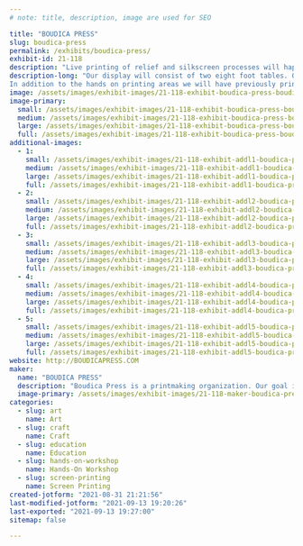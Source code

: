 ```yaml
---
# note: title, description, image are used for SEO

title: "BOUDICA PRESS"
slug: boudica-press
permalink: /exhibits/boudica-press/
exhibit-id: 21-118
description: "Live printing of relief and silkscreen processes will happen where visitors can experience printing."
description-long: "Our display will consist of two eight foot tables. On one table we will have examples of relief prints and the necessary equipment for visitors to make their own relief print to take with them. This will be one of our make and take  offers for the public. They will see and touch ink rollers and carved blocks. Participants will print a carved linoleum block onto paper. On the second table we will have examples of silkscreen prints and the equipment to have visitors make their own silkscreen print to take home with them. This is the second area we will have where visitors will be able to make a silkscreen print in paper and take it home with them.
In addition to the hands on printing areas we will have previously printed images for sale to visitors as well as buttons, stickers, and shirts for sale. All of the items for sale have been hand printed by members of BOUDICA PRESS."
image: /assets/images/exhibit-images/21-118-exhibit-boudica-press-boudica-table4-large.png
image-primary: 
  small: /assets/images/exhibit-images/21-118-exhibit-boudica-press-boudica-table4-small.png
  medium: /assets/images/exhibit-images/21-118-exhibit-boudica-press-boudica-table4-medium.png
  large: /assets/images/exhibit-images/21-118-exhibit-boudica-press-boudica-table4-large.png
  full: /assets/images/exhibit-images/21-118-exhibit-boudica-press-boudica-table4-full.png
additional-images: 
  - 1:
    small: /assets/images/exhibit-images/21-118-exhibit-addl1-boudica-press-boudica-buttons-small.png
    medium: /assets/images/exhibit-images/21-118-exhibit-addl1-boudica-press-boudica-buttons-medium.png
    large: /assets/images/exhibit-images/21-118-exhibit-addl1-boudica-press-boudica-buttons-large.png
    full: /assets/images/exhibit-images/21-118-exhibit-addl1-boudica-press-boudica-buttons-full.png
  - 2:
    small: /assets/images/exhibit-images/21-118-exhibit-addl2-boudica-press-boudica-table1-small.png
    medium: /assets/images/exhibit-images/21-118-exhibit-addl2-boudica-press-boudica-table1-medium.png
    large: /assets/images/exhibit-images/21-118-exhibit-addl2-boudica-press-boudica-table1-large.png
    full: /assets/images/exhibit-images/21-118-exhibit-addl2-boudica-press-boudica-table1-full.png
  - 3:
    small: /assets/images/exhibit-images/21-118-exhibit-addl3-boudica-press-boudica-table2-small.png
    medium: /assets/images/exhibit-images/21-118-exhibit-addl3-boudica-press-boudica-table2-medium.png
    large: /assets/images/exhibit-images/21-118-exhibit-addl3-boudica-press-boudica-table2-large.png
    full: /assets/images/exhibit-images/21-118-exhibit-addl3-boudica-press-boudica-table2-full.png
  - 4:
    small: /assets/images/exhibit-images/21-118-exhibit-addl4-boudica-press-boudica-table3-small.png
    medium: /assets/images/exhibit-images/21-118-exhibit-addl4-boudica-press-boudica-table3-medium.png
    large: /assets/images/exhibit-images/21-118-exhibit-addl4-boudica-press-boudica-table3-large.png
    full: /assets/images/exhibit-images/21-118-exhibit-addl4-boudica-press-boudica-table3-full.png
  - 5:
    small: /assets/images/exhibit-images/21-118-exhibit-addl5-boudica-press-boudica-table5-small.png
    medium: /assets/images/exhibit-images/21-118-exhibit-addl5-boudica-press-boudica-table5-medium.png
    large: /assets/images/exhibit-images/21-118-exhibit-addl5-boudica-press-boudica-table5-large.png
    full: /assets/images/exhibit-images/21-118-exhibit-addl5-boudica-press-boudica-table5-full.png
website: http://BOUDICAPRESS.COM
maker: 
  name: "BOUDICA PRESS"
  description: "Boudica Press is a printmaking organization. Our goal is to share the art of different printmaking processes with as many people as possible. Through educational events we empower people by teaching them new ways of making. "
  image-primary: /assets/images/exhibit-images/21-118-maker-boudica-press-logo-4inch-boudica-medium.png
categories: 
  - slug: art
    name: Art
  - slug: craft
    name: Craft
  - slug: education
    name: Education
  - slug: hands-on-workshop
    name: Hands-On Workshop
  - slug: screen-printing
    name: Screen Printing
created-jotform: "2021-08-31 21:21:56"
last-modified-jotform: "2021-09-13 19:20:26"
last-exported: "2021-09-13 19:27:00"
sitemap: false

---
```

